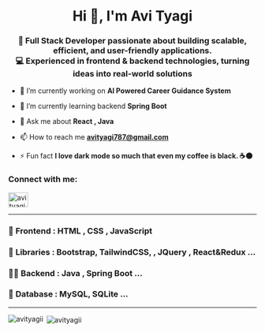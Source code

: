 <h1 align="center">Hi 👋, I'm Avi Tyagi</h1>
<h3 align="center">🚀 Full Stack Developer passionate about building scalable, efficient, and user-friendly applications.<br>   💻 Experienced in frontend & backend technologies, turning ideas into real-world solutions</h3>

- 🔭 I’m currently working on **AI Powered Career Guidance System**

- 🌱 I’m currently learning backend **Spring Boot**

- 💬 Ask me about **React , Java**

- 📫 How to reach me **avityagi787@gmail.com**

- ⚡ Fun fact **I love dark mode so much that even my coffee is black. ☕🌑**

<h3 align="left">Connect with me:</h3>
<p align="left">
<a href="https://linkedin.com/in/avi tyagi" target="blank"><img align="center" src="https://raw.githubusercontent.com/rahuldkjain/github-profile-readme-generator/master/src/images/icons/Social/linked-in-alt.svg" alt="avi tyagi" height="30" width="40" /></a>
</p>

<hr>

### 🎪 **Frontend :** HTML , CSS , JavaScript  

### 🌱 **Libraries :** Bootstrap, TailwindCSS, , JQuery , React&Redux ...

### 👨‍💻 **Backend :** Java , Spring Boot  ... 

### 💬 **Database :** MySQL, SQLite ...

<hr>
<p><img align="left" src="https://github-readme-stats.vercel.app/api/top-langs?username=avityagii&show_icons=true&locale=en&layout=compact" alt="avityagii" /></p>

<p>&nbsp;<img align="center" src="https://github-readme-stats.vercel.app/api?username=avityagii&show_icons=true&locale=en" alt="avityagii" /></p>
